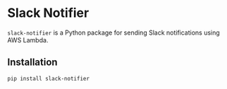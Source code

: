 # Slack Notifier

`slack-notifier` is a Python package for sending Slack notifications using AWS Lambda.

## Installation

```bash
pip install slack-notifier
